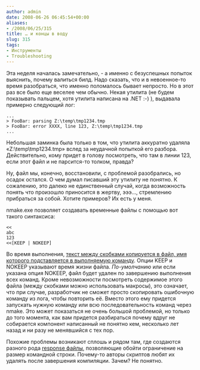 ```yaml
---
author: admin
date: 2008-06-26 06:45:54+00:00
aliases:
- /2008/06/25/315
title: … и концы в воду
slug: 315
tags:
- Инструменты
- Troubleshooting
---
```


Эта неделя началась замечательно, - а именно с безуспешных попыток выяснить, почему валиться билд. Надо сказать, что и в невоенное-то время разобраться, что именно поломалось бывает непросто. Но в этот раз все было еще веселее чем обычно. Некая утилита (не будем показывать пальцем, хотя утилита написана на .NET :-) ), выдавала примерно следующий лог:

```no-highlight
...
> FooBar: parsing Z:\temp\tmp1234.tmp
> FooBar: error XXXX, line 123, Z:\temp\tmp1234.tmp
...
```

<!--more-->

Небольшая заминка была только в том, что утилита аккуратно удаляла «Z:\temp\tmp1234.tmp» вслед за неудачной попыткой его разбора. Действительно, кому придет в голову посмотреть, что там в линии 123, если этот файл и не парсится-то толком, правда?

Ну, файл мы, конечно, восстановили, с проблемой разобрались, но осадок остался. О чем думал писавший эту утилиту не понятно. К сожалению, это далеко не единственный случай, когда возможность понять что произошло приносится в жертву, эээ…, стремлению прибраться за собой. Хотите примеров? Их есть у меня.

nmake.exe позволяет создавать временные файлы с помощью вот такого синтаксиса:

```no-highlight
<<
abc
123
<<[KEEP | NOKEEP]
```

Во время выполнения, [текст между скобками копируется в файл, имя которого подставляется в выполняемую команду](http://msdn.microsoft.com/en-us/library/seaaew50(VS.71).aspx). Опции KEEP и NOKEEP указывают время жизни файла. _По-умолчанию_ или если указана опция NOKEEP, файл будет удален по завершению выполнения всех команд. Кроме невозможности посмотреть содержимое этого файла (между скобками можно использовать макросы), это означает, что при случае, разработчик не сможет просто скопировать ошибочную команду из лога, чтобы повторить её. Вместо этого ему придется запускать нужную команду или всю последовательность команд через nmake. Это может показаться не очень большой проблемой, но только до того момента, как вам придется разбираться почему вдруг не собирается компонент написанный не понятно кем, несколько лет назад и ни разу не менявшийся с тех пор.

Похожие проблемы возникают сплошь и рядом там, где создаются разного рода [response файлы](http://msdn.microsoft.com/en-us/library/3te4xt0y(VS.80).aspx), позволяющие обойти ограничение на размер командной строки. Почему-то авторы скриптов любят их удалять после завершения компиляции. Зачем? Не понятно.

